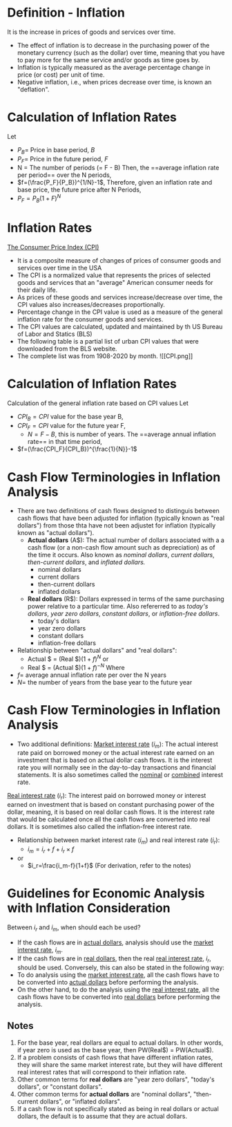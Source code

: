 # Definition - Inflation
It is the increase in prices of goods and services over time.
- The effect of inflation is to decrease in the purchasing power of the monetary currency (such as the dollar) over time, meaning that you have to pay more for the same service and/or goods as time goes by.
- Inflation is typically measured as the average percentage change in price (or cost) per unit of time.
- Negative inflation, i.e., when prices decrease over time, is known an "deflation".
# Calculation of Inflation Rates
Let
- $P_B=$ Price in base period, $B$
- $P_F=$ Price in the future period, $F$
- N = The number of periods (= F - B)
Then, the ==average inflation rate per period== over the N periods,
- $f=(\frac{P_F}{P_B})^{1/N}-1$,
Therefore, given an inflation rate and base price, the future price after N Periods,
- $P_F=P_B(1+F)^N$
# Inflation Rates
<u>The Consumer Price Index (CPI)</u>
- It is a composite measure of changes of prices of consumer goods and services over time in the USA
- The CPI is a normalized value that represents the prices of selected goods and services that an "average" American consumer needs for their daily life.
- As prices of these goods and services increase/decrease over time, the CPI values also increases/decreases proportionally.
- Percentage change in the CPI value is used as a measure of the general inflation rate for the consumer goods and services.
- The CPI values are calculated, updated and maintained by th US Bureau of Labor and Statics (BLS)
- The following table is a partial list of urban CPI values that were downloaded from the BLS website.
- The complete list was from 1908-2020 by month.
![[CPI.png]]
# Calculation of Inflation Rates
Calculation of the general inflation rate based on CPI values
Let
- $CPI_B = CPI$ value for the base year B,
- $CPI_F = CPI$ value for the future year F,
	- $N = F - B$, this is number of years.
The ==average annual inflation rate== in that time period,
- $f=(\frac{CPI_F}{CPI_B})^{\frac{1}{N}}-1$
# Cash Flow Terminologies in Inflation Analysis
- There are two definitions of cash flows designed to distinguis between cash flows that have been adjusted for inflation (typically known as "real dollars") from those thta have not been adjustet for inflation (typically known as "actual dollars").
	- **Actual dollars** (A\$): The actual number of dollars associated with a a cash flow (or a non-cash flow amount such as depreciation) as of the time it occurs. Also known as *nominal dollars*, *current dollars*, *then-current dollars*, and *inflated dollars.*
		- nominal dollars
		- current dollars
		- then-current dollars
		- inflated dollars
	- **Real dollars** (R\$): Dollars expressed in terms of the same purchasing power relative to a particular time. Also refererred to as *today's dollars*, *year zero dollars*, *constant dollars*, or *inflation-free dollars*.
		- today's dollars
		- year zero dollars
		- constant dollars
		- inflation-free dollars
- Relationship between "actual dollars" and "real dollars":
	- Actual \$ = (Real \$)$(1+f)^N$
	or
	- Real \$ = (Actual \$)$(1+f)^{-N}$
Where
- $f=$ average annual inflation rate per over the N years
- $N=$ the number of years from the base year to the future year
# Cash Flow Terminologies in Inflation Analysis
- Two additional definitions:
<u>Market interest rate</u> ($i_m$): The actual interest rate paid on borrowed money or the actual interest rate earned on an investment that is based on actual dollar cash flows. It is the interest rate you will normally see in the day-to-day transactions and financial statements. It is also sometimes called the <u>nominal</u> or <u>combined</u> interest rate.

<u>Real interest rate</u> ($i_r$): The interest paid on borrowed money or interest earned on investment that is based on constant purchasing power of the dollar, meaning, it is based on real dollar cash flows. It is the interest rate that would be calculated once all the cash flows are converted into real dollars. It is sometimes also called the inflation-free interest rate.

- Relationship between market interest rate ($i_m$) and real interest rate ($i_r$):
	- $i_m=i_r+f+i_r\times f$
- or
	- $i_r=\frac{i_m-f}{1+f}$
(For derivation, refer to the notes)
# Guidelines for Economic Analysis with Inflation Consideration
Between $i_r$ and $i_m$, when should each be used?
- If the cash flows are in <u>actual dollars</u>, analysis should use the <u>market interest rate</u>, $i_m$.
- If the cash flows are in <u>real dollars</u>, then the real <u>real interest rate</u>, $i_r$, should be used.
Conversely, this can also be stated in the following way:
- To do analysis using the <u>market interest rate</u>, all the cash flows have to be converted into <u>actual dollars</u> before performing the analysis.
- On the other hand, to do the analysis using the <u>real interest rate</u>, all the cash flows have to be converted into <u>real dollars</u> before performing the analysis.
## Notes
1. For the base year, real dollars are equal to actual dollars. In other words, if year zero is used as the base year, then PW(Real\$) = PW(Actual\$).
2. If a problem consists of cash flows that have different inflation rates, they will share the same market interest rate, but they will have different real interest rates that will correspond to their inflation rate.
3. Other common terms for **real dollars** are "year zero dollars", "today's dollars", or "constant dollars".
4. Other common terms for **actual dollars** are "nominal dollars", "then-current dollars", or "inflated dollars".
5. If a cash flow is not specifically stated as being in real dollars or actual dollars, the default is to assume that they are actual dollars.